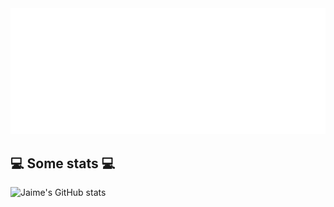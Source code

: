 <img src="https://github.com/Riguja89/Riguja89/blob/main/svg.svg"/>

<h2>💻 Some stats 💻</h2>

![Jaime's GitHub stats](https://github-readme-stats.vercel.app/api?username=Riguja89&theme=dark&show_icons=true)
